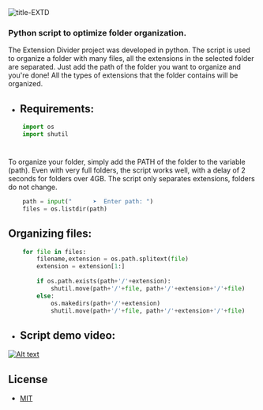 
<img src="https://i.ibb.co/PZXGj8S/title-EXTD.jpg" alt="title-EXTD">

### Python script to optimize folder organization.

<p>
The Extension Divider project was developed in python. The script is used to organize a folder with many files, all the extensions in the selected folder are separated. Just add the path of the folder you want to organize and you're done! All the types of extensions that the folder contains will be organized. 
</p>

- ## Requirements:

``` python
    import os
    import shutil
```
#

<p>To organize your folder, simply add the PATH of the folder to the variable (path). Even with very full folders, the script works well, with a delay of 2 seconds for folders over 4GB. The script only separates extensions, folders do not change.</p>

``` python
    path = input("      ➤  Enter path: ")
    files = os.listdir(path)
```

## Organizing files:

``` python
    for file in files:
        filename,extension = os.path.splitext(file)
        extension = extension[1:]
    
        if os.path.exists(path+'/'+extension):
            shutil.move(path+'/'+file, path+'/'+extension+'/'+file)
        else:
            os.makedirs(path+'/'+extension)
            shutil.move(path+'/'+file, path+'/'+extension+'/'+file)    
```

- ## Script demo video:
[![Alt text](https://img.youtube.com/vi/10ejjxfI_XE/0.jpg)](https://www.youtube.com/watch?v=10ejjxfI_XE)

## License
 * [MIT](LICENSE)
